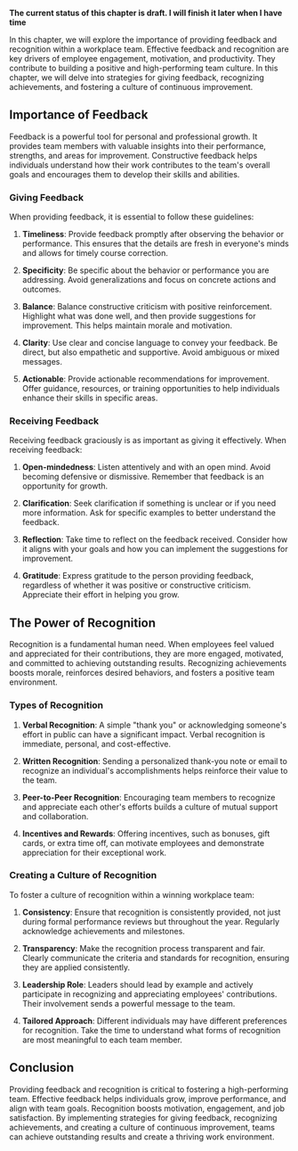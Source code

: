 **The current status of this chapter is draft. I will finish it later when I have time**

In this chapter, we will explore the importance of providing feedback and recognition within a workplace team. Effective feedback and recognition are key drivers of employee engagement, motivation, and productivity. They contribute to building a positive and high-performing team culture. In this chapter, we will delve into strategies for giving feedback, recognizing achievements, and fostering a culture of continuous improvement.

Importance of Feedback
----------------------

Feedback is a powerful tool for personal and professional growth. It provides team members with valuable insights into their performance, strengths, and areas for improvement. Constructive feedback helps individuals understand how their work contributes to the team's overall goals and encourages them to develop their skills and abilities.

### Giving Feedback

When providing feedback, it is essential to follow these guidelines:

1. **Timeliness**: Provide feedback promptly after observing the behavior or performance. This ensures that the details are fresh in everyone's minds and allows for timely course correction.

2. **Specificity**: Be specific about the behavior or performance you are addressing. Avoid generalizations and focus on concrete actions and outcomes.

3. **Balance**: Balance constructive criticism with positive reinforcement. Highlight what was done well, and then provide suggestions for improvement. This helps maintain morale and motivation.

4. **Clarity**: Use clear and concise language to convey your feedback. Be direct, but also empathetic and supportive. Avoid ambiguous or mixed messages.

5. **Actionable**: Provide actionable recommendations for improvement. Offer guidance, resources, or training opportunities to help individuals enhance their skills in specific areas.

### Receiving Feedback

Receiving feedback graciously is as important as giving it effectively. When receiving feedback:

1. **Open-mindedness**: Listen attentively and with an open mind. Avoid becoming defensive or dismissive. Remember that feedback is an opportunity for growth.

2. **Clarification**: Seek clarification if something is unclear or if you need more information. Ask for specific examples to better understand the feedback.

3. **Reflection**: Take time to reflect on the feedback received. Consider how it aligns with your goals and how you can implement the suggestions for improvement.

4. **Gratitude**: Express gratitude to the person providing feedback, regardless of whether it was positive or constructive criticism. Appreciate their effort in helping you grow.

The Power of Recognition
------------------------

Recognition is a fundamental human need. When employees feel valued and appreciated for their contributions, they are more engaged, motivated, and committed to achieving outstanding results. Recognizing achievements boosts morale, reinforces desired behaviors, and fosters a positive team environment.

### Types of Recognition

1. **Verbal Recognition**: A simple "thank you" or acknowledging someone's effort in public can have a significant impact. Verbal recognition is immediate, personal, and cost-effective.

2. **Written Recognition**: Sending a personalized thank-you note or email to recognize an individual's accomplishments helps reinforce their value to the team.

3. **Peer-to-Peer Recognition**: Encouraging team members to recognize and appreciate each other's efforts builds a culture of mutual support and collaboration.

4. **Incentives and Rewards**: Offering incentives, such as bonuses, gift cards, or extra time off, can motivate employees and demonstrate appreciation for their exceptional work.

### Creating a Culture of Recognition

To foster a culture of recognition within a winning workplace team:

1. **Consistency**: Ensure that recognition is consistently provided, not just during formal performance reviews but throughout the year. Regularly acknowledge achievements and milestones.

2. **Transparency**: Make the recognition process transparent and fair. Clearly communicate the criteria and standards for recognition, ensuring they are applied consistently.

3. **Leadership Role**: Leaders should lead by example and actively participate in recognizing and appreciating employees' contributions. Their involvement sends a powerful message to the team.

4. **Tailored Approach**: Different individuals may have different preferences for recognition. Take the time to understand what forms of recognition are most meaningful to each team member.

Conclusion
----------

Providing feedback and recognition is critical to fostering a high-performing team. Effective feedback helps individuals grow, improve performance, and align with team goals. Recognition boosts motivation, engagement, and job satisfaction. By implementing strategies for giving feedback, recognizing achievements, and creating a culture of continuous improvement, teams can achieve outstanding results and create a thriving work environment.
